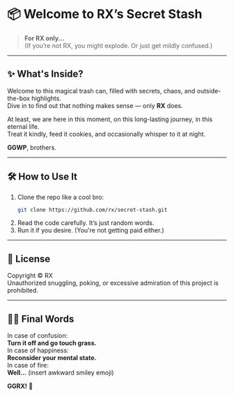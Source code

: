 # 📦 Welcome to RX’s Secret Stash

> **For RX only...**  
> (If you’re not RX, you might explode. Or just get mildly confused.)

---

## ✨ What's Inside?

Welcome to this magical trash can, filled with secrets, chaos, and outside-the-box highlights.  
Dive in to find out that nothing makes sense — only **RX** does.  

At least, we are here in this moment, on this long-lasting journey, in this eternal life.  
Treat it kindly, feed it cookies, and occasionally whisper to it at night.  

**GGWP**, brothers.

---

## 🛠 How to Use It

1. Clone the repo like a cool bro:
   ```bash
   git clone https://github.com/rx/secret-stash.git
   ```
2. Read the code carefully. It’s just random words.  
3. Run it if you desire. (You're not getting paid either.)

---

## 📜 License

Copyright © RX  
Unauthorized snuggling, poking, or excessive admiration of this project is prohibited.

---

## 🧙‍♂️ Final Words

In case of confusion:  
**Turn it off and go touch grass.**  
In case of happiness:  
**Reconsider your mental state.**  
In case of fire:  
**Well...** (insert awkward smiley emoji)

**GGRX!** 🚀
